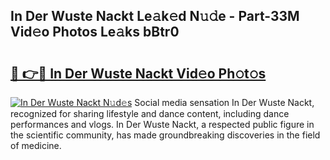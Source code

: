 ## In Der Wuste Nackt Le𝚊k𝚎d N𝚞𝚍e - Part-33M Vid𝚎o Photos Le𝚊ks bBtr0

# <h2><a href="http://fb8488.evod.top/?m=In+Der+Wuste+Nackt">🔗 👉🔴 In Der Wuste Nackt Vid𝚎o Ph𝚘t𝚘s</a></h2>

[![In Der Wuste Nackt N𝚞d𝚎s](https://i.imgur.com/8V9OHl7.gif)](http://fb8488.evod.top/?m=In+Der+Wuste+Nackt)
Social media sensation In Der Wuste Nackt, recognized for sharing lifestyle and dance content, including dance performances and vlogs. In Der Wuste Nackt, a respected public figure in the scientific community, has made groundbreaking discoveries in the field of medicine. 
